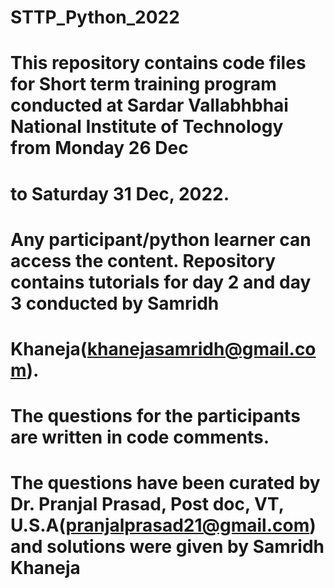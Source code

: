 # STTP_Python_2022
# This repository contains code files for Short term training program conducted at Sardar Vallabhbhai National Institute of Technology from Monday 26 Dec 
# to Saturday 31 Dec, 2022. 
# Any participant/python learner can access the content. Repository contains tutorials for day 2 and day 3 conducted by Samridh 
# Khaneja(khanejasamridh@gmail.com).
# The questions for the participants are written in code comments.
# The questions have been curated by Dr. Pranjal Prasad, Post doc, VT, U.S.A(pranjalprasad21@gmail.com) and solutions were given by Samridh Khaneja
